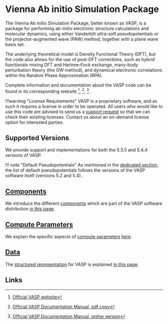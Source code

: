 # Vienna Ab initio Simulation Package

The Vienna Ab initio Simulation Package, better known as VASP, is a package for performing ab-initio electronic structure calculations and molecular dynamics, using either Vanderbilt ultra-soft pseudopotentials or the projector-augmented wave (PAW) method, together with a plane wave basis set. 

The underlying theoretical model is Density Functional Theory (DFT), but the code also allows for the use of post-DFT corrections, such as hybrid functionals mixing DFT and Hartree–Fock exchange, many-body perturbation theory (the GW method), and dynamical electronic correlations within the Random Phase Approximation (RPA).

Complete information and documentation about the VASP code can be found in its corresponding website [^1], [^2], [^3].

!!!warning "License Requirements"
    VASP is a proprietary software, and as such it requires a license in order to be operated. All users who would like to use this code are advised to send us a [support request](../../../ui/support.md) so that we can check their existing licenses. Contact us about an on-demand license option for interested parties.

## Supported Versions

We provide support and implementations for both the 5.3.5 and 5.4.4 versions of VASP.

!!! note "Default Pseudopotentials"
    As mentioned in the [dedicated section](../../../methods-directory/pseudopotential/default.md), the list of default pseudopotentials follows the versions of the VASP software itself (versions 5.2 and 5.4).
    
## [Components](components.md)

We introduce the different [components](../../../software/components.md) which are part of the VASP software distribution [in this page](components.md).

## [Compute Parameters](compute-parameters.md)

We explain the specific aspects of [compute parameters](../../../infrastructure/compute/parameters.md) [here](compute-parameters.md).

## [Data](data.md)

The [structured representation](../../../data-structured/overview.md) for VASP is explained [in this page](data.md).

## Links

[^1]: [Official VASP website](https://www.vasp.at/)
[^2]: [Official VASP Documentation Manual, pdf copy](http://cms.mpi.univie.ac.at/vasp/vasp.pdf)
[^3]: [Official VASP Documentation Manual, online version](http://cms.mpi.univie.ac.at/vasp/vasp/vasp.html)
